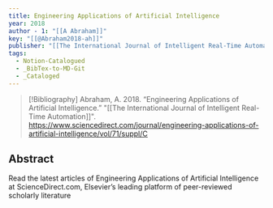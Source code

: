 ```yaml
---
title: Engineering Applications of Artificial Intelligence
year: 2018
author - 1: "[[A Abraham]]"
key: "[[@Abraham2018-ah]]"
publisher: "[[The International Journal of Intelligent Real-Time Automation]]"
tags:
  - Notion-Catalogued
  - _BibTex-to-MD-Git
  - _Cataloged
---
```


> [!Bibliography]
> Abraham, A. 2018. “Engineering Applications of Artificial Intelligence.” "[[The International Journal of Intelligent Real-Time Automation]]". https://www.sciencedirect.com/journal/engineering-applications-of-artificial-intelligence/vol/71/suppl/C

## Abstract
Read the latest articles of Engineering Applications of Artificial Intelligence at ScienceDirect.com, Elsevier’s leading platform of peer-reviewed scholarly literature